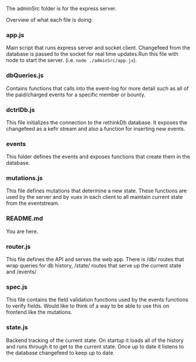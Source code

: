 The adminSrc folder is for the express server.

Overview of what each file is doing:

### app.js
Main script that runs express server and socket client. Changefeed from the database is passed to the socket for real time updates.Run this file with node to start the server. (i.e. `node ./adminSrc/app.js`).

### dbQueries.js
Contains functions that calls into the event-log for more detail such as all of the paid/charged events for a specific member or bounty.

### dctrlDb.js
This file initializes the connection to the rethinkDb database. It exposes the changefeed as a kefir stream and also a function for inserting new events.

### events
This folder defines the events and exposes functions that create them in the database.

### mutations.js
This file defines mutations that determine a new state. These functions are used by the server and by vuex in each client to all maintain current state from the eventstream.

### README.md
You are here.

### router.js
This file defines the API and serves the web app. There is /db/ routes that wrap queries for db history, /state/ routes that serve up the current state and /events/

### spec.js
This file contains the field validation functions used by the events functions to verify fields. Would like to think of a way to be able to use this on frontend like the mutations.

### state.js
Backend tracking of the current state. On startup it loads all of the history and runs through it to get to the current state. Once up to date it listens to the database changefeed to keep up to date.
